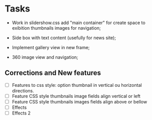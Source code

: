 # Tasks

* Work in slidershow.css add "main container" for create space to exibition thumbnails images for navigation;

* Side box with text content (usefully for news site);

* Implement gallery view in new frame;

* 360 image view and navigation;

## Corrections and New features

  - [ ] Features to css style: option thumbnail in vertical ou horizontal directions.
  - [ ] Feature CSS style thumbnails image fields align vertical or left
  - [ ] Feature CSS style thumbnails images fields align above or bellow
  - [ ] Effects
  - [ ] Effects 2

